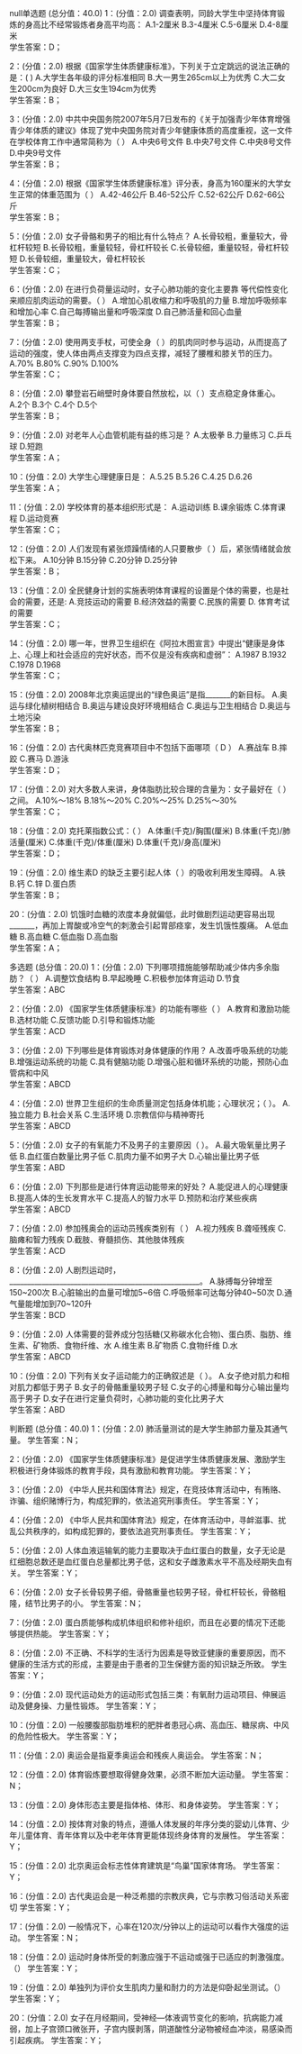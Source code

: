 null单选题 (总分值：40.0)
1：(分值：2.0)
调查表明，同龄大学生中坚持体育锻炼的身高比不经常锻炼者身高平均高：
A.1-2厘米    B.3-4厘米    C.5-6厘米    D.4-8厘米   
学生答案：D；

2：(分值：2.0)
根据《国家学生体质健康标准》，下列关于立定跳远的说法正确的是：( )
A.大学生各年级的评分标准相同   B.大一男生265cm以上为优秀   C.大二女生200cm为良好   D.大三女生194cm为优秀   
学生答案：B；

3：(分值：2.0)
中共中央国务院2007年5月7日发布的《关于加强青少年体育增强青少年体质的建议》体现了党中央国务院对青少年健康体质的高度重视，这一文件在学校体育工作中通常简称为（ ）
A.中央6号文件   B.中央7号文件   C.中央8号文件   D.中央9号文件   
学生答案：B；

4：(分值：2.0)
根据《国家学生体质健康标准》评分表，身高为160厘米的大学女生正常的体重范围为（ ）
A.42-46公斤   B.46-52公斤   C.52-62公斤   D.62-66公斤   
学生答案：B；

5：(分值：2.0)
女子骨骼和男子的相比有什么特点？
A.长骨较粗，重量较大，骨杠杆较短   B.长骨较粗，重量较轻，骨杠杆较长   C.长骨较细，重量较轻，骨杠杆较短   D.长骨较细，重量较大，骨杠杆较长   
学生答案：C；

6：(分值：2.0)
在进行负荷量运动时，女子心肺功能的变化主要靠 等代偿性变化来顺应肌肉运动的需要。（ ）
A.增加心肌收缩力和呼吸肌的力量   B.增加呼吸频率和增加心率   C.自己每搏输出量和呼吸深度   D.自己肺活量和回心血量   
学生答案：B；

7：(分值：2.0)
使用两支手杖，可使全身（ ）的肌肉同时参与运动，从而提高了运动的强度，使人体由两点支撑变为四点支撑，减轻了腰椎和膝关节的压力。
A.70%   B.80%   C.90%   D.100%   
学生答案：C；

8：(分值：2.0)
攀登岩石峭壁时身体要自然放松，以（ ）支点稳定身体重心。
A.2个   B.3个   C.4个   D.5个   
学生答案：B；

9：(分值：2.0)
对老年人心血管机能有益的练习是？
A.太极拳    B.力量练习    C.乒乓球   D.短跑   
学生答案：A；

10：(分值：2.0)
大学生心理健康日是：
A.5.25   B.5.26   C.4.25   D.6.26   
学生答案：A；

11：(分值：2.0)
学校体育的基本组织形式是：
A.运动训练   B.课余锻炼   C.体育课程   D.运动竞赛   
学生答案：C；

12：(分值：2.0)
人们发现有紧张烦躁情绪的人只要散步（ ）后，紧张情绪就会放松下来。
A.10分钟   B.15分钟   C.20分钟   D.25分钟   
学生答案：B；

13：(分值：2.0)
全民健身计划的实施表明体育课程的设置是个体的需要，也是社会的需要，还是:
A.竞技运动的需要    B.经济效益的需要   C.民族的需要   D. 体育考试的需要   
学生答案：C；

14：(分值：2.0)
哪一年，世界卫生组织在《阿拉木图宣言》中提出“健康是身体上、心理上和社会适应的完好状态，而不仅是没有疾病和虚弱”：
A.1987   B.1932   C.1978   D.1968   
学生答案：C；

15：(分值：2.0)
2008年北京奥运提出的“绿色奥运”是指_______的新目标。
A.奥运与绿化植树相结合    B.奥运与建设良好环境相结合    C.奥运与卫生相结合   D.奥运与土地污染   
学生答案：B；

16：(分值：2.0)
古代奥林匹克竞赛项目中不包括下面哪项（ D ）
A.赛战车    B.摔跤    C.赛马    D.游泳    
学生答案：D；

17：(分值：2.0)
对大多数人来讲，身体脂肪比较合理的含量为：女子最好在（ ）之间。
A.10%～18%   B.18%～20%   C.20%～25%   D.25%～30%   
学生答案：C；

18：(分值：2.0)
克托莱指数公式：（ ）
A.体重(千克)/胸围(厘米)   B.体重(千克)/肺活量(厘米)   C.体重(千克)/体重(厘米)   D.体重(千克)/身高(厘米)   
学生答案：D；

19：(分值：2.0)
维生素D 的缺乏主要引起人体（ ）的吸收利用发生障碍。
A.铁   B.钙   C.锌   D.蛋白质   
学生答案：B；

20：(分值：2.0)
饥饿时血糖的浓度本身就偏低，此时做剧烈运动更容易出现_______，再加上胃酸或冷空气的刺激会引起胃部痉挛，发生饥饿性腹痛。
A.低血糖   B.高血糖   C.低血脂   D.高血脂   
学生答案：A；



多选题 (总分值：20.0)
1：(分值：2.0)
下列哪项措施能够帮助减少体内多余脂肪？（ ）
A.调整饮食结构   B.早起晚睡   C.积极参加体育运动   D.节食   
学生答案：ABC

2：(分值：2.0)
《国家学生体质健康标准》的功能有哪些（ ）
A.教育和激励功能   B.选材功能   C.反馈功能   D.引导和锻炼功能   
学生答案：ACD

3：(分值：2.0)
下列哪些是体育锻炼对身体健康的作用？
A.改善呼吸系统的功能   B.增强运动系统的功能   C.具有健脑功能   D.增强心脏和循环系统的功能，预防心血管病和中风   
学生答案：ABCD

4：(分值：2.0)
世界卫生组织的生命质量测定包括身体机能；心理状况；（ ）。
A.独立能力   B.社会关系   C.生活环境   D.宗教信仰与精神寄托   
学生答案：ABCD

5：(分值：2.0)
女子的有氧能力不及男子的主要原因（ ）。
A.最大吸氧量比男子低   B.血红蛋白数量比男子低   C.肌肉力量不如男子大   D.心输出量比男子低   
学生答案：ABD

6：(分值：2.0)
下列那些是进行体育运动能带来的好处？
A.能促进人的心理健康   B.提高人体的生长发育水平   C.提高人的智力水平   D.预防和治疗某些疾病   
学生答案：ABCD

7：(分值：2.0)
参加残奥会的运动员残疾类别有（ ）
A.视力残疾    B.聋哑残疾    C.脑瘫和智力残疾    D.截肢、脊髓损伤、其他肢体残疾   
学生答案：ACD

8：(分值：2.0)
人剧烈运动时，_____________________________________________________。
A.脉搏每分钟增至150~200次   B.心脏输出的血量可增加5~6倍   C.呼吸频率可达每分钟40~50次   D.通气量能增加到70~120升   
学生答案：BCD

9：(分值：2.0)
人体需要的营养成分包括糖(又称碳水化合物)、蛋白质、脂肪、维生素、矿物质、食物纤维、水
A.维生素   B.矿物质   C.食物纤维   D.水   
学生答案：ABCD

10：(分值：2.0)
下列有关女子运动能力的正确叙述是（ ）。
A.女子绝对肌力和相对肌力都低于男子   B.女子的骨骼重量较男子轻   C.女子的心搏量和每分心输出量均高于男子   D.女子在进行定量负荷时，心肺功能的变化比男子大   
学生答案：ABD



判断题 (总分值：40.0)
1：(分值：2.0)
肺活量测试的是大学生肺部力量及其通气量。
学生答案：N；


2：(分值：2.0)
《国家学生体质健康标准》是促进学生体质健康发展、激励学生积极进行身体锻炼的教育手段，具有激励和教育功能。
学生答案：Y；


3：(分值：2.0)
《中华人民共和国体育法》规定，在竞技体育活动中，有贿赂、诈骗、组织赌博行为，构成犯罪的，依法追究刑事责任。
学生答案：Y；


4：(分值：2.0)
《中华人民共和国体育法》规定，在体育活动中，寻衅滋事、扰乱公共秩序的，如构成犯罪的，要依法追究刑事责任。
学生答案：Y；


5：(分值：2.0)
人体血液运输氧的能力主要取决于血红蛋白的数量，女子无论是红细胞总数还是血红蛋白总量都比男子低，这和女子雌激素水平不高及经期失血有关。
学生答案：Y；


6：(分值：2.0)
女子长骨较男子细，骨骼重量也较男子轻，骨杠杆较长，骨骼粗隆，结节比男子的小。
学生答案：N；


7：(分值：2.0)
蛋白质能够构成机体组织和修补组织，而且在必要的情况下还能够提供热能。
学生答案：Y；


8：(分值：2.0)
不正确、不科学的生活行为因素是导致亚健康的重要原因，而不健康的生活方式的形成，主要是由于患者的卫生保健方面的知识缺乏所致。
学生答案：Y；


9：(分值：2.0)
现代运动处方的运动形式包括三类：有氧耐力运动项目、伸展运动及健身操、力量性锻炼。
学生答案：Y；


10：(分值：2.0)
一般腰腹部脂肪堆积的肥胖者患冠心病、高血压、糖尿病、中风的危险性极大。
学生答案：Y；


11：(分值：2.0)
奥运会是指夏季奥运会和残疾人奥运会。
学生答案：N；


12：(分值：2.0)
体育锻炼要想取得健身效果，必须不断加大运动量。
学生答案：N；


13：(分值：2.0)
身体形态主要是指体格、体形、和身体姿势。
学生答案：Y；


14：(分值：2.0)
按体育对象的特点，遵循人体发展的年序分类的婴幼儿体育、少年儿童体育、青年体育以及中老年体育更能体现终身体育的发展性。
学生答案：Y；


15：(分值：2.0)
北京奥运会标志性体育建筑是“鸟巢”国家体育场。
学生答案：Y；


16：(分值：2.0)
古代奥运会是一种泛希腊的宗教庆典，它与宗教习俗活动关系密切
学生答案：Y；


17：(分值：2.0)
一般情况下，心率在120次/分钟以上的运动可以看作大强度的运动。
学生答案：N；


18：(分值：2.0)
运动时身体所受的刺激应强于不运动或强于已适应的刺激强度。（）
学生答案：Y；


19：(分值：2.0)
单独列为评价女生肌肉力量和耐力的方法是仰卧起坐测试。（）
学生答案：Y；


20：(分值：2.0)
女子在月经期间，受神经―体液调节变化的影响，抗病能力减弱，加上子宫颈口微张开，子宫内膜剥落，阴道酸性分泌物被经血冲淡，易感染而引起疾病。
学生答案：Y；
